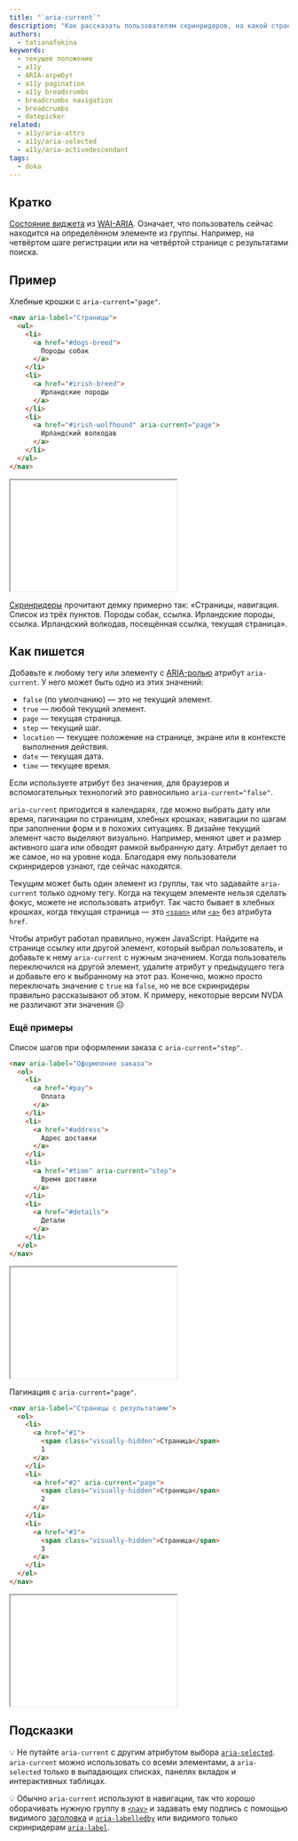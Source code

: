 ```yaml
---
title: "`aria-current`"
description: "Как рассказать пользователям скринридеров, на какой странице они сейчас находятся?"
authors:
  - tatianafokina
keywords:
  - текущее положение
  - a11y
  - ARIA-атрибут
  - a11y pagination
  - a11y breadcrumbs
  - breadcrumbs navigation
  - breadcrumbs
  - datepicker
related:
  - a11y/aria-attrs
  - a11y/aria-selected
  - a11y/aria-activedescendant
tags:
  - doka
---
```


## Кратко

[Состояние виджета](/a11y/aria-attrs/#atributy-vidzhetov) из [WAI-ARIA](/a11y/aria-intro/#specifikaciya). Означает, что пользователь сейчас находится на определённом элементе из группы. Например, на четвёртом шаге регистрации или на четвёртой странице с результатами поиска.

## Пример

Хлебные крошки с `aria-current="page"`.

```html
<nav aria-label="Страницы">
  <ul>
    <li>
      <a href="#dogs-breed">
        Породы собак
      </a>
    </li>
    <li>
      <a href="#irish-breed">
        Ирландские породы
      </a>
    </li>
    <li>
      <a href="#irish-wolfhound" aria-current="page">
        Ирландский волкодав
      </a>
    </li>
  </ul>
</nav>
```

<iframe title="Список страниц с aria-current" src="demos/breadcrumbs/" height="200"></iframe>

[Скринридеры](/a11y/screenreaders/) прочитают демку примерно так: «Страницы, навигация. Список из трёх пунктов. Породы собак, ссылка. Ирландские породы, ссылка. Ирландский волкодав, посещённая ссылка, текущая страница».

## Как пишется

Добавьте к любому тегу или элементу с [ARIA-ролью](/a11y/aria-roles/) атрибут `aria-current`. У него может быть одно из этих значений:

- `false` (по умолчанию) — это не текущий элемент.
- `true` — любой текущий элемент.
- `page` — текущая страница.
- `step` — текущий шаг.
- `location` — текущее положение на странице, экране или в контексте выполнения действия.
- `date` — текущая дата.
- `time` — текущее время.

Если используете атрибут без значения, для браузеров и вспомогательных технологий это равносильно `aria-current="false"`.

`aria-current` пригодится в календарях, где можно выбрать дату или время, пагинации по страницам, хлебных крошках, навигации по шагам при заполнении форм и в похожих ситуациях. В дизайне текущий элемент часто выделяют визуально. Например, меняют цвет и размер активного шага или обводят рамкой выбранную дату. Атрибут делает то же самое, но на уровне кода. Благодаря ему пользователи скринридеров узнают, где сейчас находятся.

Текущим может быть один элемент из группы, так что задавайте `aria-current` только одному тегу. Когда на текущем элементе нельзя сделать фокус, можете не использовать атрибут. Так часто бывает в хлебных крошках, когда текущая страница — это [`<span>`](/html/span/) или [`<a>`](/html/a/) без атрибута `href`.

Чтобы атрибут работал правильно, нужен JavaScript. Найдите на странице ссылку или другой элемент, который выбрал пользователь, и добавьте к нему `aria-current` с нужным значением. Когда пользователь переключился на другой элемент, удалите атрибут у предыдущего тега и добавьте его к выбранному на этот раз. Конечно, можно просто переключать значение с `true` на `false`, но не все скринридеры правильно рассказывают об этом. К примеру, некоторые версии NVDA не различают эти значения ☹️

### Ещё примеры

Список шагов при оформлении заказа с `aria-current="step"`.

```html
<nav aria-label="Оформление заказа">
  <ol>
    <li>
      <a href="#pay">
        Оплата
      </a>
    </li>
    <li>
      <a href="#address">
        Адрес доставки
      </a>
    </li>
    <li>
      <a href="#time" aria-current="step">
        Время доставки
      </a>
    </li>
    <li>
      <a href="#details">
        Детали
      </a>
    </li>
  </ol>
</nav>
```

<iframe title="Список шагов с aria-current" src="demos/steps/" height="200"></iframe>

Пагинация с `aria-current="page"`.

```html
<nav aria-label="Страницы с результатами">
  <ol>
    <li>
      <a href="#1">
        <span class="visually-hidden">Страница</span>
        1
      </a>
    </li>
    <li>
      <a href="#2" aria-current="page">
        <span class="visually-hidden">Страница</span>
        2
      </a>
    </li>
    <li>
      <a href="#3">
        <span class="visually-hidden">Страница</span>
        3
      </a>
    </li>
  </ol>
</nav>
```

<iframe title="Пагинация с aria-current" src="demos/pagination/" height="200"></iframe>

## Подсказки

💡 Не путайте `aria-current` с другим атрибутом выбора [`aria-selected`](/a11y/aria-selected/). `aria-current` можно использовать со всеми элементами, а `aria-selected` только в выпадающих списках, панелях вкладок и интерактивных таблицах.

💡 Обычно `aria-current` используют в навигации, так что хорошо оборачивать нужную группу в [`<nav>`](/html/nav/) и задавать ему подпись с помощью видимого [заголовка](/html/h1-h6/) и [`aria-labelledby`](/a11y/aria-labelledby/) или видимого только скринридерам [`aria-label`](/a11y/aria-label/).
